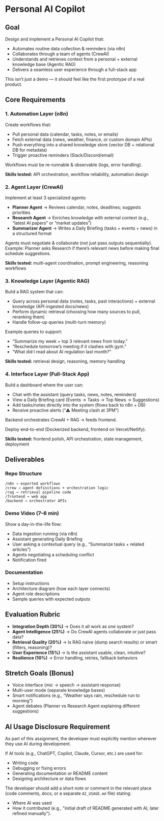 # Personal AI Copilot

## Goal

Design and implement a Personal AI Copilot that:

- Automates routine data collection & reminders (via n8n)
- Collaborates through a team of agents (CrewAI)
- Understands and retrieves context from a personal + external knowledge base (Agentic RAG)
- Delivers a seamless user experience through a full-stack app

This isn’t just a demo — it should feel like the first prototype of a real product.

## Core Requirements

### 1. Automation Layer (n8n)

Create workflows that:

- Pull personal data (calendar, tasks, notes, or emails)
- Fetch external data (news, weather, finance, or custom domain APIs)
- Push everything into a shared knowledge store (vector DB + relational DB for metadata)
- Trigger proactive reminders (Slack/Discord/email)

Workflows must be re-runnable & observable (logs, error handling).

**Skills tested:** API orchestration, workflow reliability, automation design

### 2. Agent Layer (CrewAI)

Implement at least 3 specialized agents:

- **Planner Agent** → Reviews calendar, notes, deadlines; suggests priorities
- **Research Agent** → Enriches knowledge with external context (e.g., “latest AI papers” or “market updates”)
- **Summarizer Agent** → Writes a Daily Briefing (tasks + events + news) in a structured format

Agents must negotiate & collaborate (not just pass outputs sequentially). Example: Planner asks Research if there’s relevant news before making final schedule suggestions.

**Skills tested:** multi-agent coordination, prompt engineering, reasoning workflows

### 3. Knowledge Layer (Agentic RAG)

Build a RAG system that can:

- Query across personal data (notes, tasks, past interactions) + external knowledge (API-ingested docs/news)
- Perform dynamic retrieval (choosing how many sources to pull, reranking them)
- Handle follow-up queries (multi-turn memory)

Example queries to support:

- “Summarize my week + top 3 relevant news from today.”
- “Reschedule tomorrow’s meeting if it clashes with gym.”
- “What did I read about AI regulation last month?”

**Skills tested:** retrieval design, reasoning, memory handling

### 4. Interface Layer (Full-Stack App)

Build a dashboard where the user can:

- Chat with the assistant (query tasks, news, notes, reminders)
- View a Daily Briefing card (Events → Tasks → Top News → Suggestions)
- Add tasks/notes directly into the system (flows back to n8n + DB)
- Receive proactive alerts (“⚠️ Meeting clash at 3PM”)

Backend orchestrates CrewAI + RAG → feeds frontend.

Deploy end-to-end (Dockerized backend, frontend on Vercel/Netlify).

**Skills tested:** frontend polish, API orchestration, state management, deployment

## Deliverables

### Repo Structure

```
/n8n → exported workflows
/crew → agent definitions + orchestration logic
/rag → retrieval pipeline code
/frontend → web app
/backend → orchestrator APIs
```

### Demo Video (7–8 min)

Show a day-in-the-life flow:

- Data ingestion running (via n8n)
- Assistant generating Daily Briefing
- User asking a contextual query (e.g., “Summarize tasks + related articles”)
- Agents negotiating a scheduling conflict
- Notification fired

### Documentation

- Setup instructions
- Architecture diagram (how each layer connects)
- Agent role descriptions
- Sample queries with expected outputs

## Evaluation Rubric

- **Integration Depth (30%)** → Does it all work as one system?
- **Agent Intelligence (25%)** → Do CrewAI agents collaborate or just pass data?
- **Retrieval Quality (20%)** → Is RAG naive (dump search results) or smart (filters, reasoning)?
- **User Experience (15%)** → Is the assistant usable, clean, intuitive?
- **Resilience (10%)** → Error handling, retries, fallback behaviors

## Stretch Goals (Bonus)

- Voice interface (mic → speech → assistant response)
- Multi-user mode (separate knowledge bases)
- Smart notifications (e.g., “Weather says rain, reschedule run to morning”)
- Agent debates (Planner vs Research Agent explaining different suggestions)

## AI Usage Disclosure Requirement

As part of this assignment, the developer must explicitly mention wherever they use AI during development.

If AI tools (e.g., ChatGPT, Copilot, Claude, Cursor, etc.) are used for:

- Writing code
- Debugging or fixing errors
- Generating documentation or README content
- Designing architecture or data flows

The developer should add a short note or comment in the relevant place (code comments, docs, or a separate `AI_USAGE.md` file) stating:

- Where AI was used
- How it contributed (e.g., "initial draft of README generated with AI, later refined manually").
